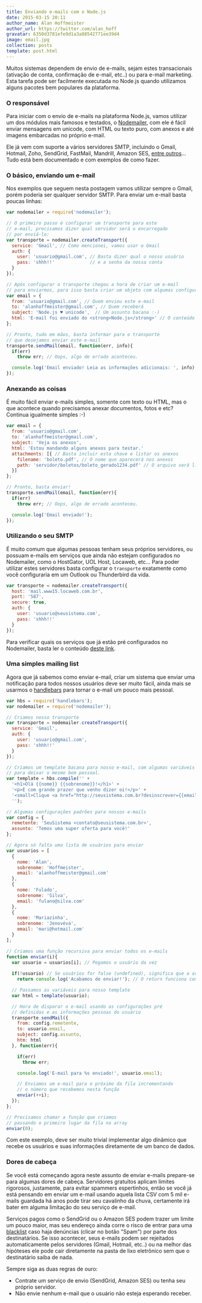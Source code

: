 ```yaml
---
title: Enviando e-mails com o Node.js
date: 2015-03-15 20:11
author_name: Alan Hoffmeister
author_url: https://twitter.com/alan_hoff
gravatar: 6350d3781efe9d1a3a88542771ee39d4
image: email.jpg
collection: posts
template: post.html
---
```


Muitos sistemas dependem de envio de e-mails, sejam estes transacionais
(ativação de conta, confirmação de e-mail, etc..) ou para e-mail marketing. Esta
tarefa pode ser facilmente executada no Node.js quando utilizamos alguns pacotes
bem populares da plataforma.
<!--more-->

### O responsável

Para iniciar com o envio de e-mails na plataforma Node.js, vamos utilizar um dos
módulos mais famosos e testados, o [Nodemailer][0], com ele é fácil enviar 
mensagens em unicode, com HTML ou texto puro, com anexos e até imagens
embarcadas no próprio e-mail.

Ele já vem com suporte a vários servidores SMTP, incluindo o Gmail, Hotmail,
Zoho, SendGrid, FastMail, Mandrill, Amazon SES, [entre outros][1]... Tudo está
bem documentado e com exemplos de como fazer.

### O básico, enviando um e-mail

Nos exemplos que seguem nesta postagem vamos utilizar sempre o Gmail, porém
poderia ser qualquer servidor SMTP. Para enviar um e-mail basta poucas linhas:

```javascript
var nodemailer = require('nodemailer');

// O primeiro passo é configurar um transporte para este
// e-mail, precisamos dizer qual servidor será o encarregado
// por enviá-lo:
var transporte = nodemailer.createTransport({
  service: 'Gmail', // Como mencionei, vamos usar o Gmail
  auth: {
    user: 'usuario@gmail.com', // Basta dizer qual o nosso usuário
    pass: 'shhh!!'             // e a senha da nossa conta
  } 
});

// Após configurar o transporte chegou a hora de criar um e-mail
// para enviarmos, para isso basta criar um objeto com algumas configurações
var email = {
  from: 'usuario@gmail.com', // Quem enviou este e-mail
  to: 'alanhoffmeister@gmail.com', // Quem receberá
  subject: 'Node.js ♥ unicode',  // Um assunto bacana :-) 
  html: 'E-mail foi enviado do <strong>Node.js</strong>' // O conteúdo do e-mail
};

// Pronto, tudo em mãos, basta informar para o transporte
// que desejamos enviar este e-mail
transporte.sendMail(email, function(err, info){
  if(err)
    throw err; // Oops, algo de errado aconteceu.

  console.log('Email enviado! Leia as informações adicionais: ', info);
});
```

### Anexando as coisas

É muito fácil enviar e-mails simples, somente com texto ou HTML, mas o que
acontece quando precisamos anexar documentos, fotos e etc? Continua igualmente
simples :-)

```javascript
var email = {
  from: 'usuario@gmail.com',
  to: 'alanhoffmeister@gmail.com',
  subject: 'Veja os anexos',
  html: 'Estou mandando alguns anexos para testar.'
  attachments: [{ // Basta incluir esta chave e listar os anexos
    filename: 'boleto.pdf', // O nome que aparecerá nos anexos
    path: 'servidor/boletos/boleto_gerado1234.pdf' // O arquivo será lido neste local ao ser enviado
  }]
};

// Pronto, basta enviar!
transporte.sendMail(email, function(err){
  if(err)
    throw err; // Oops, algo de errado aconteceu.

  console.log('Email enviado!');
});
```

### Utilizando o seu SMTP

É muito comum que algumas pessoas tenham seus próprios servidores, ou possuam
e-mails em serviços que ainda não estejam configurados no Nodemailer, como o
HostGator, UOL Host, Locaweb, etc... Para poder utilizar estes servidores basta
configurar o `transporte` exatamente como você configuraria em um Outlook ou
Thunderbird da vida.

```javascript
var transporte = nodemailer.createTransport({
  host: 'mail.www15.locaweb.com.br',
  port: '587',
  secure: true,
  auth: {
    user: 'usuario@seusistema.com',
    pass: 'shhh!!'
  } 
});
```

Para verificar quais os serviços que já estão pré configurados no Nodemailer,
basta ler o conteúdo [deste link][1].

### Uma simples mailing list

Agora que já sabemos como enviar e-mail, criar um sistema que enviar uma
notificação para todos nossos usuários deve ser muito fácil, ainda mais
se usarmos o [handlebars][3] para tornar o e-mail um pouco mais pessoal.

```javascript
var hbs = require('handlebars');
var nodemailer = require('nodemailer');

// Criamos nosso transporte
var transporte = nodemailer.createTransport({
  service: 'Gmail',
  auth: {
    user: 'usuario@gmail.com',
    pass: 'shhh!!'
  } 
});

// Criamos um template bacana para nosso e-mail, com algumas variáveis
// para deixar o mesmo bem pessoal.
var template = hbs.compile('' + 
  '<h1>Olá {{nome}} {{sobrenome}}!</h1>' +
  '<p>É com grande prazer que venho dizer oi!</p>' +
  '<small>Clique <a href="http://seusistema.com.br?desinscrever={{email}}">aqui</a> para desinscrever-se.</small>' +
  '');

// Algumas configurações padrões para nossos e-mails
var config = {
  remetente: 'SeuSistema <contato@seusistema.com.br>',
  assunto: 'Temos uma super oferta para você!'
};

// Agora só falta uma lista de usuários para enviar
var usuarios = [
  {
    nome: 'Alan',
    sobrenome: 'Hoffmeister',
    email: 'alanhoffmeister@gmail.com'
  },
  {
    nome: 'Fulado',
    sobrenome: 'Silva',
    email: 'fulano@silva.com'
  },
  {
    nome: 'Mariazinha',
    sobrenome: 'Jenovéva',
    email: 'mari@hotmail.com'
  }
];

// Criamos uma função recursiva para enviar todos os e-mails
function enviar(i){
  var usuario = usuarios[i]; // Pegamos o usuário da vez
 
  if(!usuario) // Se usuários for false (undefined), significa que a array já terminou
    return console.log('Acabamos de enviar!'); // O return funciona como um break

  // Passamos as variáveis para nosso template
  var html = template(usuario);

  // Hora de disparar o e-mail usando as configurações pré
  // definidas e as informações pessoas do usuário
  transporte.sendMail({
    from: config.remetente,
    to: usuario.email,
    subject: config.assunto,
    htm: html
  }, function(err){

    if(err)
      throw err;

    console.log('E-mail para %s enviado!', usuario.email);

    // Enviamos um e-mail para o próximo da fila incrementando
    // o número que recebemos nesta função
    enviar(++i);
  });
};

// Precisamos chamar a função que criamos
// passando o primeiro lugar da fila no array
enviar(0);
```

Com este exemplo, deve ser muito trivial implementar algo dinâmico que recebe
os usuários e suas informações diretamente de um banco de dados.

### Dores de cabeça

Se você está começando agora neste assunto de enviar e-mails prepare-se para
algumas dores de cabeça. Servidores gratuitos aplicam limites rigorosos,
justamente, para evitar spammers espertinhos, então se você já está pensando
em enviar um e-mail usando aquela lista CSV com 5 mil e-mails guardada há anos
pode tirar seu cavalinho da chuva, certamente irá bater em alguma limitação
do seu serviço de e-mail.

Serviços pagos como o SendGrid ou o Amazon SES podem trazer um limite um pouco
maior, mas seu endereço ainda corre o risco de entrar para uma [blacklist][3]
caso haja denúncias (clicar no botão "Spam") por parte dos destinatários. Se
isso acontecer, seus e-mails podem ser rejeitados automaticamente pelos
servidores (Gmail, Hotmail, etc..) ou na melhor das hipóteses ele pode cair
diretamente na pasta de lixo eletrônico sem que o destinatário saiba de nada.

Sempre siga as duas regras de ouro: 

  * Contrate um serviço de envio (SendGrid, Amazon SES) ou tenha seu próprio
  servidor.
  * Não envie nenhum e-mail que o usuário não esteja esperando receber.


[0]: https://github.com/andris9/Nodemailer
[1]: https://github.com/andris9/nodemailer-wellknown#supported-services
[2]: https://github.com/andris9/Nodemailer#attachments
[3]: http://wiki.locaweb.com.br/pt-br/Blacklist_/_Lista_Negra
